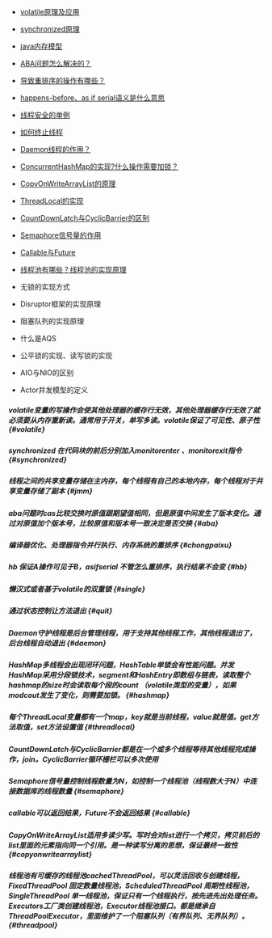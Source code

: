* [volatile原理及应用](/chapter2/javaduo-xian-cheng.md#volatile)
* [synchronized原理](/chapter2/javaduo-xian-cheng.md#synchronized)

* [java内存模型](/chapter2/javaduo-xian-cheng.md#jmm)

* [ABA问题怎么解决的？](/chapter2/javaduo-xian-cheng.md#aba)

* [导致重排序的操作有哪些？](/chapter2/javaduo-xian-cheng.md#chongpaixu)

* [happens-before、as if serial语义是什么意思](/chapter2/javaduo-xian-cheng.md#hb)

* [线程安全的单例](/chapter2/javaduo-xian-cheng.md#single)

* [如何终止线程](/chapter2/javaduo-xian-cheng.md#quit)

* [Daemon线程的作用？](/chapter2/javaduo-xian-cheng.md#Daemon)

* [ConcurrentHashMap的实现?什么操作需要加锁？](/chapter2/javaduo-xian-cheng.md#hashmap)

* [CopyOnWriteArrayList的原理](#copyonwritearraylist)

* [ThreadLocal的实现](/chapter2/javaduo-xian-cheng.md#threadlocal)

* [CountDownLatch与CyclicBarrier的区别](#countdownlatch与cyclicbarrier都是在一个或多个线程等待其他线程完成操作，join。cyclicbarrier循环栅栏可以多次使用)
* [Semaphore信号量的作用](/chapter2/javaduo-xian-cheng.md#semaphore)
* [Callable与Future](#callable)
* [线程池有哪些？线程池的实现原理](#threadpool)
* 无锁的实现方式
* Disruptor框架的实现原理
* 阻塞队列的实现原理
* 什么是AQS
* 公平锁的实现、读写锁的实现
* AIO与NIO的区别
* Actor并发模型的定义

##### volatile变量的写操作会使其他处理器的缓存行无效，其他处理器缓存行无效了就必须要从内存重新读。通常用于开关，单写多读。volatile保证了可见性、原子性 {#volatile}

##### synchronized 在代码块的前后分别加入monitorenter 、monitorexit指令 {#synchronized}

##### 线程之间的共享变量存储在主内存，每个线程有自己的本地内存，每个线程对于共享变量存储了副本 {#jmm}

##### aba问题时cas比较交换时原值跟期望值相同，但是原值中间发生了版本变化。通过对原值加个版本号，比较原值和版本号一致决定是否交换 {#aba}

##### 编译器优化、处理器指令并行执行、内存系统的重排序 {#chongpaixu}

##### hb 保证A操作可见于B，asifserial 不管怎么重排序，执行结果不会变 {#hb}

##### 懒汉式或者基于volatile的双重锁 {#single}

##### 通过状态控制让方法退出 {#quit}

##### Daemon守护线程是后台管理线程，用于支持其他线程工作，其他线程退出了，后台线程自动退出 {#daemon}

##### HashMap多线程会出现闭环问题，HashTable单锁会有性能问题。并发HashMap采用分段锁技术，segment和HashEntry即数组与链表，读取整个hashmap的size时会读取每个段的count （volatile类型的变量），如果modcout发生了变化，则需要加锁。 {#hashmap}

##### 每个ThreadLocal变量都有一个map，key就是当前线程，value就是值。get方法取值，set方法设置值 {#threadlocal}

##### CountDownLatch与CyclicBarrier都是在一个或多个线程等待其他线程完成操作，join。CyclicBarrier循环栅栏可以多次使用

##### Semaphore信号量控制线程数量为N，如控制一个线程池（线程数大于N）中连接数据库的线程数量 {#semaphore}

##### callable可以返回结果，Future不会返回结果 {#callable}

##### CopyOnWriteArrayList适用多读少写。写时会对list进行一个拷贝，拷贝前后的list里面的元素指向同一个引用。是一种读写分离的思想，保证最终一致性 {#copyonwritearraylist}

##### 线程池有可缓存的线程池cachedThreadPool，可以灵活回收与创建线程，FixedThreadPool 固定数量线程池，ScheduledThreadPool 周期性线程池，SingleThreadPool 单一线程池，保证只有一个线程执行，按先进先出处理任务。Executors工厂类创建线程池，Executor线程池接口。都是继承自ThreadPoolExecutor，里面维护了一个阻塞队列（有界队列、无界队列）。 {#threadpool}




